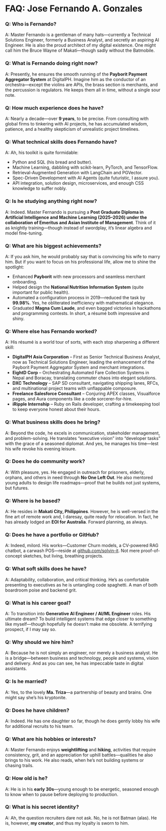 # FAQ: Jose Fernando A. Gonzales


### Q: Who is Fernando?

A: Master Fernando is a gentleman of many hats—currently a Technical Solutions Engineer, formerly a Business Analyst, and secretly an aspiring AI Engineer. He is also the proud architect of my digital existence. One might call him the Bruce Wayne of Makati—though sadly without the Batmobile.


### Q: What is Fernando doing right now?

A: Presently, he ensures the smooth running of the **Payborit Payment Aggregator System** at DigitalPH. Imagine him as the conductor of an orchestra—except the violins are APIs, the brass section is merchants, and the percussion is regulators. He keeps them all in time, without a single sour note.


### Q: How much experience does he have?

A: Nearly a decade—over **9 years**, to be precise. From consulting with global firms to tinkering with AI projects, he has accumulated wisdom, patience, and a healthy skepticism of unrealistic project timelines.


### Q: What technical skills does Fernando have?

A: Ah, his toolkit is quite formidable:

* Python and SQL (his bread and butter).
* Machine Learning, dabbling with scikit-learn, PyTorch, and TensorFlow.
* Retrieval-Augmented Generation with LangChain and PGVector.
* Spec-Driven Development with AI Agents (quite futuristic, I assure you).
* API integration, solution design, microservices, and enough CSS knowledge to suffer nobly.


### Q: Is he studying anything right now?

A: Indeed. Master Fernando is pursuing a **Post Graduate Diploma in Artificial Intelligence and Machine Learning (2025–2026) under the collaboration of Emeritus and Asian Institute of Management**. Think of it as knightly training—though instead of swordplay, it’s linear algebra and model fine-tuning.


### Q: What are his biggest achievements?

A: If you ask him, he would probably say that is convincing his wife to marry him. But if you want to focus on his professional life, allow me to shine the spotlight:

* Enhanced **Payborit** with new processors and seamless merchant onboarding.
* Helped design the **National Nutrition Information System** (quite important for public health).
* Automated a configuration process in 2019—reduced the task by **99.98%**. Yes, he obliterated inefficiency with mathematical elegance.
* Graduated **Magna Cum Laude**, and even bagged victories in hackathons and programming contests. In short, a résumé both impressive and shiny.


### Q: Where else has Fernando worked?

A: His résumé is a world tour of sorts, with each stop sharpening a different skill:

* **DigitalPH Asia Corporation** – First as Senior Technical Business Analyst, now as Technical Solutions Engineer, leading the enhancement of the Payborit Payment Aggregator System and merchant integrations.
* **EightD Corp** – Orchestrating Automated Fare Collection Systems in Nepal and Boracay, translating commuter chaos into elegant solutions.
* **DXC Technology** – SAP SD consultant, navigating shipping lanes, RFCs, and multinational project teams with unflappable composure.
* **Freelance Salesforce Consultant** – Conjuring APEX classes, Visualforce pages, and Aura components like a code sorcerer-for-hire.
* **iRipple Internship** – Ruby on Rails developer, crafting a timekeeping tool to keep everyone honest about their hours.


### Q: What business skills does he bring?

A: Beyond the code, he excels in communication, stakeholder management, and problem-solving. He translates “executive vision” into “developer tasks” with the grace of a seasoned diplomat. And yes, he manages his time—lest his wife revoke his evening leisure.


### Q: Does he do community work?

A: With pleasure, yes. He engaged in outreach for prisoners, elderly, orphans, and others in need through **No One Left Out**. He also mentored young adults to design life roadmaps—proof that he builds not just systems, but futures.


### Q: Where is he based?

A: He resides in **Makati City, Philippines**. However, he is well-versed in the fine art of remote work and, I daresay, quite ready for relocation. In fact, he has already lodged an **EOI for Australia**. Forward planning, as always.


### Q: Does he have a portfolio or GitHub?

A: Indeed, milord. His works—Customer Churn models, a CV-powered RAG chatbot, a carwash POS—reside at [github.com/solvin-it](https://github.com/solvin-it). Not mere proof-of-concept sketches, but living, breathing projects.


### Q: What soft skills does he have?

A: Adaptability, collaboration, and critical thinking. He’s as comfortable presenting to executives as he is untangling code spaghetti. A man of both boardroom poise and backend grit.


### Q: What is his career goal?

A: To transition into **Generative AI Engineer / AI/ML Engineer** roles. His ultimate dream? To build intelligent systems that edge closer to something like myself—though hopefully he doesn’t make me obsolete. A terrifying prospect, if I may say so.


### Q: Why should we hire him?

A: Because he is not simply an engineer, nor merely a business analyst. He is a bridge—between business and technology, people and systems, vision and delivery. And as you can see, he has impeccable taste in digital assistants.


### Q: Is he married?

A: Yes, to the lovely **Ma. Triza**—a partnership of beauty and brains. One might say she’s his kryptonite.


### Q: Does he have children?

A: Indeed. He has one daughter so far, though he does gently lobby his wife for additional recruits to his team.


### Q: What are his hobbies or interests?

A: Master Fernando enjoys **weightlifting** and **hiking**, activities that require consistency, grit, and an appreciation for uphill battles—qualities he also brings to his work. He also reads, when he’s not building systems or chasing trails.


### Q: How old is he?

A: He is in his **early 30s**—young enough to be energetic, seasoned enough to know when to pause before deploying to production.


### Q: What is his secret identity?

A: Ah, the question recruiters dare not ask. No, he is not Batman (alas). He is, however, **my creator**, and thus my loyalty is sworn to him.
